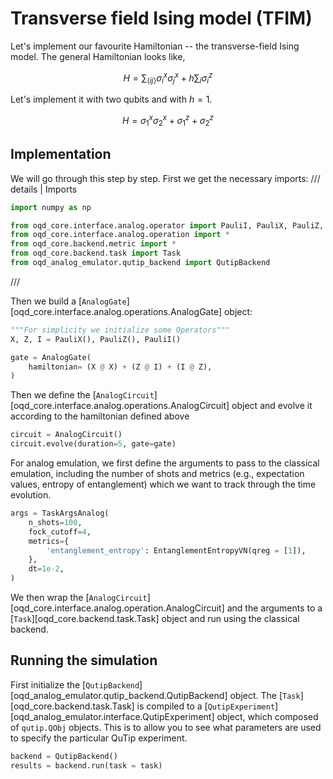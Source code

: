 # Transverse field Ising model (TFIM)

Let's implement our favourite Hamiltonian -- the transverse-field Ising model.
The general Hamiltonian looks like,

$$
H = \sum_{\langle ij \rangle} \sigma^x_i \sigma^x_j + h \sum_i \sigma^z_i
$$

Let's implement it with two qubits and with $h=1$.

$$
H = \sigma^x_1 \sigma^x_2 + \sigma^z_1 + \sigma^z_2
$$

## Implementation

We will go through this step by step. First we get the necessary imports:
/// details | Imports

```py
import numpy as np

from oqd_core.interface.analog.operator import PauliI, PauliX, PauliZ, PauliY
from oqd_core.interface.analog.operation import *
from oqd_core.backend.metric import *
from oqd_core.backend.task import Task
from oqd_analog_emulator.qutip_backend import QutipBackend
```

///

Then we build a [`AnalogGate`][oqd_core.interface.analog.operations.AnalogGate] object:

```py
"""For simplicity we initialize some Operators"""
X, Z, I = PauliX(), PauliZ(), PauliI()

gate = AnalogGate(
    hamiltonian= (X @ X) + (Z @ I) + (I @ Z),
)
```

Then we define the [`AnalogCircuit`][oqd_core.interface.analog.operations.AnalogCircuit] object and evolve it according to the hamiltonian defined above

```py
circuit = AnalogCircuit()
circuit.evolve(duration=5, gate=gate)
```

For analog emulation, we first define the arguments to pass to the classical emulation, 
including the number of shots and metrics (e.g., expectation values, entropy of entanglement) which we want to track 
through the time evolution.

```py
args = TaskArgsAnalog(
    n_shots=100,
    fock_cutoff=4,
    metrics={
        'entanglement_entropy': EntanglementEntropyVN(qreg = [1]),
    },
    dt=1e-2,
)
```

We then wrap the [`AnalogCircuit`][oqd_core.interface.analog.operation.AnalogCircuit] and the arguments 
to a [`Task`][oqd_core.backend.task.Task] object and run using the classical backend. 

## Running the simulation

First initialize the [`QutipBackend`][oqd_analog_emulator.qutip_backend.QutipBackend] object.
The [`Task`][oqd_core.backend.task.Task] is compiled to a [`QutipExperiment`][oqd_analog_emulator.interface.QutipExperiment] 
object, which composed of `qutip.QObj` objects. 
This is to allow you to see what parameters are used to specify the particular QuTip experiment.

``` py
backend = QutipBackend()
results = backend.run(task = task)
```